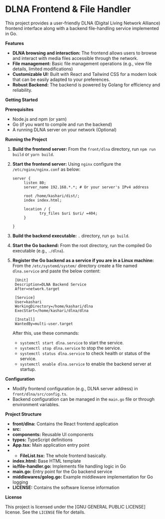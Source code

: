 # DLNA Frontend & File Handler

This project provides a user-friendly DLNA (Digital Living Network Alliance) frontend interface along with a backend file-handling service implemented in Go.

**Features**

- **DLNA browsing and interaction:** The frontend allows users to browse and interact with media files accessible through the network.
- **File management:** Basic file management operations (e.g., view file details, limited modifications)
- **Customizable UI:** Built with React and Tailwind CSS for a modern look that can be easily adapted to your preferences.
- **Robust Backend:** The backend is powered by Golang for efficiency and reliability.

**Getting Started**

**Prerequisites**

- Node.js and npm (or yarn)
- Go (if you want to compile and run the backend)
- A running DLNA server on your network (Optional)

**Running the Project**

1. **Build the frontend server:** From the `front/dlna` directory, run `npm run build` or `yarn build`.
2. **Start the frontend server:** Using `nginx` configure the `/etc/nginx/nginx.conf` as below:

   ```shell
   server {
   	    listen 80;
   	    server_name 192.168.*.*; # Or your server's IPv4 address

   	    root /home/kashari/dist/;
   	    index index.html;

   	    location / {
               try_files $uri $uri/ =404;
   	    }

   }
   ```

3. **Build the backend executable:** `.` directory, run `go build`.
4. **Start the Go backend:** From the root directory, run the compiled Go executable (e.g., `./dlna`).
5. **Register the Go backend as a service if you are in a Linux machine:** From the `/etc/systemd/system/` directory create a file named `dlna.service` and paste the below content:

   ```shell
    [Unit]
    Description=DLNA Backend Service
    After=network.target

    [Service]
    User=kashari
    WorkingDirectory=/home/kashari/dlna
    ExecStart=/home/kashari/dlna/dlna

    [Install]
    WantedBy=multi-user.target
   ```

   After this, use these commands:

   - `systemctl start dlna.service` to start the service.
   - `systemctl stop dlna.service` to stop the service.
   - `systemctl status dlna.service` to check health or status of the service.
   - `systemctl enable dlna.service` to enable the backend server at startup.

**Configuration**

- Modify frontend configuration (e.g., DLNA server address) in `front/dlna/src/config.ts`.
- Backend configuration can be managed in the `main.go` file or through environment variables.

**Project Structure**

- **front/dlna:** Contains the React frontend application
- **src:**
- **components:** Reusable UI components
- **types:** TypeScript definitions
- **App.tsx:** Main application entry point
- - **FileList.tsx:** The whole frontend basically.
- **index.html:** Base HTML template
- **io/file-handler.go:** Implements file handling logic in Go
- **main.go:** Entry point for the Go backend service
- **middlewares/golog.go:** Example middleware implementation for Go logging
- **LICENSE:** Contains the software license information

**License**

This project is licensed under the [GNU GENERAL PUBLIC LICENSE] license. See the `LICENSE` file for details.
